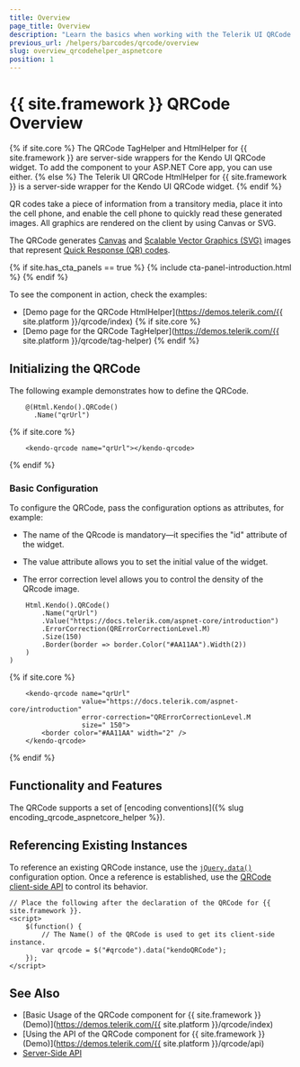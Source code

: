 ```yaml
---
title: Overview
page_title: Overview
description: "Learn the basics when working with the Telerik UI QRCode component for {{ site.framework }}."
previous_url: /helpers/barcodes/qrcode/overview
slug: overview_qrcodehelper_aspnetcore
position: 1
---
```


# {{ site.framework }} QRCode Overview

{% if site.core %}
The QRCode TagHelper and HtmlHelper for {{ site.framework }} are server-side wrappers for the Kendo UI QRCode widget. To add the component to your ASP.NET Core app, you can use either.
{% else %}
The Telerik UI QRCode HtmlHelper for {{ site.framework }} is a server-side wrapper for the Kendo UI QRCode widget.
{% endif %}

QR codes take a piece of information from a transitory media, place it into the cell phone, and enable the cell phone to quickly read these generated images. All graphics are rendered on the client by using Canvas or SVG.

The QRCode generates [Canvas](https://en.wikipedia.org/wiki/Canvas_X) and [Scalable Vector Graphics (SVG)](https://en.wikipedia.org/wiki/Scalable_Vector_Graphics) images that represent [Quick Response (QR) codes](https://en.wikipedia.org/wiki/QR_code).

{% if site.has_cta_panels == true %}
{% include cta-panel-introduction.html %}
{% endif %}

To see the component in action, check the examples:

* [Demo page for the QRCode HtmlHelper](https://demos.telerik.com/{{ site.platform }}/qrcode/index)
{% if site.core %}
* [Demo page for the QRCode TagHelper](https://demos.telerik.com/{{ site.platform }}/qrcode/tag-helper)
{% endif %}

## Initializing the QRCode

The following example demonstrates how to define the QRCode.


```HtmlHelper
    @(Html.Kendo().QRCode()
      .Name("qrUrl")
```
{% if site.core %}
```TagHelper
    <kendo-qrcode name="qrUrl"></kendo-qrcode>
```
{% endif %}


### Basic Configuration

To configure the QRCode, pass the configuration options as attributes, for example:

* The name of the QRcode is mandatory&mdash;it specifies the "id" attribute of the widget.

* The value attribute allows you to set the initial value of the widget.

* The error correction level allows you to control the density of the QRcode image.

```HtmlHelper
    Html.Kendo().QRCode()
        .Name("qrUrl")
        .Value("https://docs.telerik.com/aspnet-core/introduction")
        .ErrorCorrection(QRErrorCorrectionLevel.M)
        .Size(150)
        .Border(border => border.Color("#AA11AA").Width(2))
    )
)
```
{% if site.core %}
```TagHelper
    <kendo-qrcode name="qrUrl" 
                  value="https://docs.telerik.com/aspnet-core/introduction" 
                  error-correction="QRErrorCorrectionLevel.M 
                  size=" 150">
        <border color="#AA11AA" width="2" />
    </kendo-qrcode>
```
{% endif %}

## Functionality and Features

The QRCode supports a set of [encoding conventions]({% slug encoding_qrcode_aspnetcore_helper %}).

## Referencing Existing Instances

To reference an existing QRCode instance, use the [`jQuery.data()`](https://api.jquery.com/jQuery.data/) configuration option. Once a reference is established, use the [QRCode client-side API](https://docs.telerik.com/kendo-ui/api/javascript/dataviz/ui/qrcode#methods) to control its behavior.

    // Place the following after the declaration of the QRCode for {{ site.framework }}.
    <script>
        $(function() {
            // The Name() of the QRCode is used to get its client-side instance.
            var qrcode = $("#qrcode").data("kendoQRCode");
        });
    </script>

## See Also

* [Basic Usage of the QRCode component for {{ site.framework }} (Demo)](https://demos.telerik.com/{{ site.platform }}/qrcode/index)
* [Using the API of the QRCode component for {{ site.framework }} (Demo)](https://demos.telerik.com/{{ site.platform }}/qrcode/api)
* [Server-Side API](/api/qrcode)

